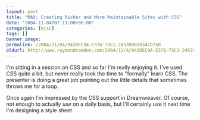 ```yaml
---
layout: post
title: "MAX: Creating Richer and More Maintainable Sites with CSS"
date: "2004-11-04T07:11:00+06:00"
categories: [misc]
tags: []
banner_image: 
permalink: /2004/11/04/043DEC9A-E376-73C1-24538987634CD750
oldurl: http://www.raymondcamden.com/2004/11/4/043DEC9A-E376-73C1-24538987634CD750
---
```


I'm sitting in a session on CSS and so far I'm really enjoying it. I've used CSS quite a bit, but never really took the time to "formally" learn CSS. The presenter is doing a great job pointing out the little details that sometimes throws me for a loop.

Once again I'm impressed by the CSS support in Dreamweaver. Of course, not enough to actually <i>use</i> on a daily basis, but I'll certainly use it next time I'm designing a style sheet.